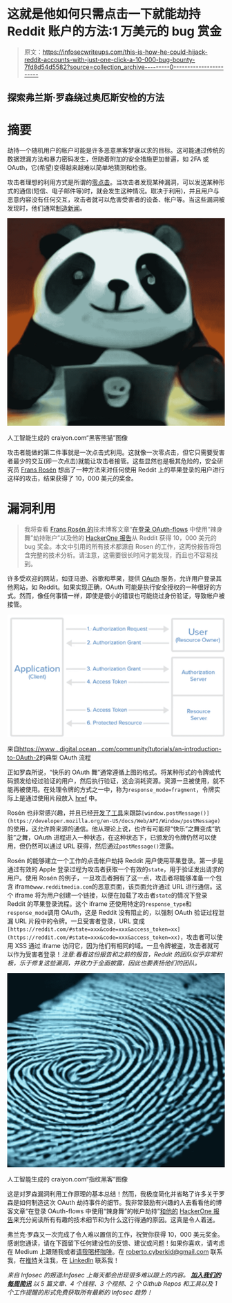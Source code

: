 # 这就是他如何只需点击一下就能劫持 Reddit 账户的方法:1 万美元的 bug 赏金

> 原文：<https://infosecwriteups.com/this-is-how-he-could-hijack-reddit-accounts-with-just-one-click-a-10-000-bug-bounty-7fd8d54d5582?source=collection_archive---------0----------------------->

## 探索弗兰斯·罗森绕过奥厄斯安检的方法

# 摘要

劫持一个随机用户的帐户可能是许多恶意黑客梦寐以求的目标。这可能通过传统的数据泄漏方法和暴力密码发生，但随着附加的安全措施更加普遍，如 2FA 或 OAuth，它(希望)变得越来越难以简单地猜测和检查。

攻击者理想的利用方式是所谓的[零点击](https://www.pcmag.com/how-to/what-is-a-zero-click-attack#:~:text=Zero%2Dclick%20attacks%20exploit%20existing,to%20a%20zero%2Dclick%20attack.)。当攻击者发现某种漏洞，可以发送某种形式的通信(短信、电子邮件等)时，就会发生这种情况。取决于利用)，并且用户与恶意内容没有任何交互，攻击者就可以危害受害者的设备、帐户等。当这些漏洞被发现时，他们通常[制造新闻](https://googleprojectzero.blogspot.com/2021/12/a-deep-dive-into-nso-zero-click.html)。

![](img/7248b8ac8755e489d6a09361dabe0e41.png)

人工智能生成的 craiyon.com“黑客熊猫”图像

攻击者能做的第二件事就是一次点击式利用。这就像一次零点击，但它只需要受害者最少的交互(即一次点击)就能让攻击者接管。这些显然也是极其危险的，安全研究员 [Frans Rosén](https://twitter.com/fransrosen) 想出了一种方法来对任何使用 Reddit 上的苹果登录的用户进行这样的攻击，结果获得了 10，000 美元的奖金。

# **漏洞利用**

> 我将查看 [Frans Rosén 的](https://twitter.com/fransrosen)技术博客文章“[在登录 OAuth-flows](https://labs.detectify.com/2022/07/06/account-hijacking-using-dirty-dancing-in-sign-in-oauth-flows/) 中使用“辣身舞”劫持账户”以及他的 [HackerOne 报告](https://hackerone.com/reports/1567186)从 Reddit 获得 10，000 美元的 bug 奖金。本文中引用的所有技术都源自 Rosen 的工作，这两份报告将包含完整的技术分析。请注意，这需要很长时间才能发现，而且也不容易找到。

许多受欢迎的网站，如亚马逊、谷歌和苹果，提供 [OAuth](https://en.wikipedia.org/wiki/OAuth) 服务，允许用户登录其他网站，如 Reddit。如果实现正确，OAuth 可能是执行安全授权的一种很好的方式。然而，像任何事情一样，即使是很小的错误也可能绕过身份验证，导致帐户被接管。

![](img/16d322d1940cb81f8e97c5d6a6705d5b.png)

来自[https://www . digital ocean . com/community/tutorials/an-introduction-to-OAuth-2](https://www.digitalocean.com/community/tutorials/an-introduction-to-oauth-2)的典型 OAuth 流程

正如罗森所说，“快乐的 OAuth 舞”通常遵循上图的格式。将某种形式的令牌或代码颁发给经过验证的用户，然后执行验证，这会消耗资源。资源一旦被使用，就不能再被使用。在处理令牌的方式之一中，称为`response_mode=fragment`，令牌实际上是通过使用片段放入 [href](https://www.w3schools.com/tags/att_a_href.asp) 中。

Rosén 也非常感兴趣，并且已经[开发了工具](https://github.com/fransr/postMessage-tracker)来跟踪`[window.postMessage()](https://developer.mozilla.org/en-US/docs/Web/API/Window/postMessage)`的使用，这允许跨来源的通信。他从理论上说，也许有可能将“快乐”之舞变成“肮脏”之舞，OAuth 进程进入一种状态，在这种状态下，已颁发的令牌仍然可以使用，但仍然可以通过 URL 获得，然后通过`postMessage()`泄露。

Rosén 的能够建立一个工作的点击帐户劫持 Reddit 用户使用苹果登录。第一步是通过有效的 Apple 登录过程为攻击者获取一个有效的`state`，用于验证发出请求的用户。使用 Rosén 的例子，一旦攻击者拥有了这一点，攻击者将能够准备一个包含 iframe`www.redditmedia.com`的恶意页面，该页面允许通过 URL 进行通信。这个 iframe 将为用户创建一个链接，以便在加载了攻击者`state`的情况下登录 Reddit 的苹果登录流程。这个 iframe 还使用特定的`response_type`和`response_mode`调用 OAuth，这是 Reddit 没有阻止的，以强制 OAuth 验证过程泄漏 URL 片段中的令牌。一旦受害者登录，URL 变成`[https://reddit.com/#state=xxx&code=xxx&access_token=xx](https://reddit.com/#state=xxx&code=xxx&access_token=xx)`，攻击者可以使用 XSS 通过 iframe 访问它，因为他们有相同的域。一旦令牌被盗，攻击者就可以作为受害者登录！*注意:看看这份报告和之前的报告，Reddit 的团队似乎非常积极，乐于修复这些漏洞，并致力于全面披露，因此也要表扬他们的团队。*

![](img/875de6ce89cb58b3b3761082ec48c85b.png)

人工智能生成的 craiyon.com“指纹黑客”图像

这是对罗森漏洞利用工作原理的基本总结！然而，我极度简化并省略了许多关于罗森是如何制造这次 OAuth 劫持事件的细节。我非常鼓励有兴趣的人去看看他的博客文章“在登录 OAuth-flows 中使用“辣身舞”的帐户劫持”[和他的](https://labs.detectify.com/2022/07/06/account-hijacking-using-dirty-dancing-in-sign-in-oauth-flows/) [HackerOne 报告](https://hackerone.com/reports/1567186)来充分阅读所有有趣的技术细节和为什么这行得通的原因。这真是令人着迷。

弗兰克·罗森又一次完成了令人难以置信的工作，祝贺你获得 10，000 美元奖金。感谢您通读，请在下面留下任何建设性的反馈、建议或问题！如果你喜欢，请考虑在 Medium 上跟随我或者[请我喝杯咖啡](https://www.buymeacoffee.com/robertocyberkid)。在 roberto.cyberkid@gmail.com 联系我，在[推特](https://twitter.com/CyberKidLama)关注我，在 [LinkedIn](https://www.linkedin.com/in/roberto-lama-9a126a123/) 联系我！

*来自 Infosec 的报道:Infosec 上每天都会出现很多难以跟上的内容。* [***加入我们的每周简讯***](https://weekly.infosecwriteups.com/) *以 5 篇文章、4 个线程、3 个视频、2 个 Github Repos 和工具以及 1 个工作提醒的形式免费获取所有最新的 Infosec 趋势！*